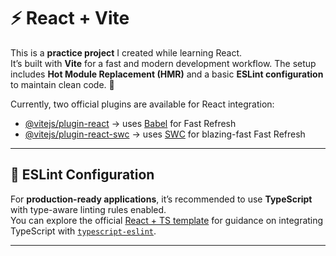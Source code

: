 # ⚡ React + Vite  

This is a **practice project** I created while learning React.  
It’s built with **Vite** for a fast and modern development workflow. The setup includes **Hot Module Replacement (HMR)** and a basic **ESLint configuration** to maintain clean code. 🚀  

Currently, two official plugins are available for React integration:  

- [@vitejs/plugin-react](https://github.com/vitejs/vite-plugin-react/blob/main/packages/plugin-react) → uses [Babel](https://babeljs.io/) for Fast Refresh  
- [@vitejs/plugin-react-swc](https://github.com/vitejs/vite-plugin-react/blob/main/packages/plugin-react-swc) → uses [SWC](https://swc.rs/) for blazing-fast Fast Refresh  

---

## 🔧 ESLint Configuration  

For **production-ready applications**, it’s recommended to use **TypeScript** with type-aware linting rules enabled.  
You can explore the official [React + TS template](https://github.com/vitejs/vite/tree/main/packages/create-vite/template-react-ts) for guidance on integrating TypeScript with [`typescript-eslint`](https://typescript-eslint.io).  

---

